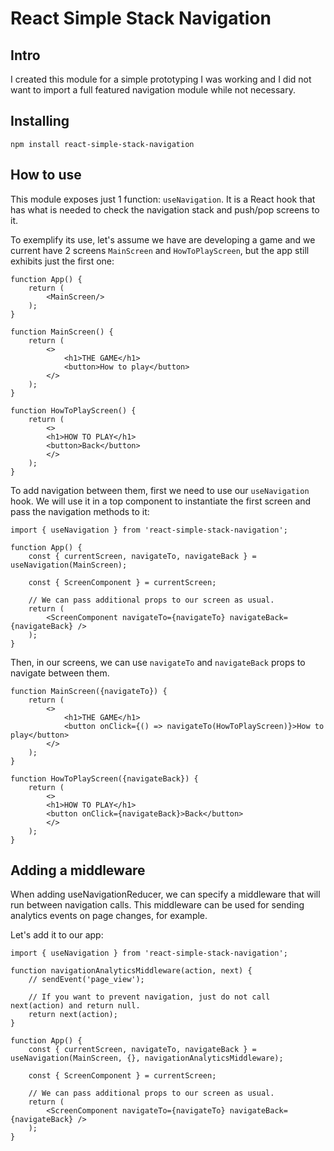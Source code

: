 # React Simple Stack Navigation

## Intro

I created this module for a simple prototyping I was working and I did not want to import a full featured navigation module while not necessary.

## Installing

```
npm install react-simple-stack-navigation
```

## How to use

This module exposes just 1 function: ```useNavigation```. It is a React hook that has what is needed to check the navigation stack and push/pop screens to it.

To exemplify its use, let's assume we have are developing a game and we current have 2 screens ```MainScreen``` and ```HowToPlayScreen```, but the app still exhibits just the first one:

```
function App() {
    return (
        <MainScreen/>
    );
}

function MainScreen() {
    return (
        <>
            <h1>THE GAME</h1>
            <button>How to play</button>
        </>
    );
}

function HowToPlayScreen() {
    return (
        <>
        <h1>HOW TO PLAY</h1>
        <button>Back</button>
        </>
    );
}
```

To add navigation between them, first we need to use our ```useNavigation``` hook. We will use it in a top component to instantiate the first screen and pass the navigation methods to it:
```
import { useNavigation } from 'react-simple-stack-navigation';

function App() {
    const { currentScreen, navigateTo, navigateBack } = useNavigation(MainScreen);

    const { ScreenComponent } = currentScreen;

    // We can pass additional props to our screen as usual.
    return (
        <ScreenComponent navigateTo={navigateTo} navigateBack={navigateBack} />
    );
}
```

Then, in our screens, we can use ```navigateTo``` and ```navigateBack``` props to navigate between them.

```
function MainScreen({navigateTo}) {
    return (
        <>
            <h1>THE GAME</h1>
            <button onClick={() => navigateTo(HowToPlayScreen)}>How to play</button>
        </>
    );
}

function HowToPlayScreen({navigateBack}) {
    return (
        <>
        <h1>HOW TO PLAY</h1>
        <button onClick={navigateBack}>Back</button>
        </>
    );
}
```

## Adding a middleware

When adding useNavigationReducer, we can specify a middleware that will run between navigation calls. This middleware can be used for sending analytics events on page changes, for example.

Let's add it to our app:
```
import { useNavigation } from 'react-simple-stack-navigation';

function navigationAnalyticsMiddleware(action, next) {
    // sendEvent('page_view');

    // If you want to prevent navigation, just do not call next(action) and return null.
    return next(action);
}

function App() {
    const { currentScreen, navigateTo, navigateBack } = useNavigation(MainScreen, {}, navigationAnalyticsMiddleware);

    const { ScreenComponent } = currentScreen;

    // We can pass additional props to our screen as usual.
    return (
        <ScreenComponent navigateTo={navigateTo} navigateBack={navigateBack} />
    );
}
```